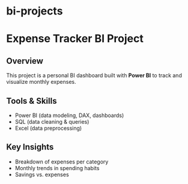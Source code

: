 # bi-projects
# Expense Tracker BI Project  

## Overview  
This project is a personal BI dashboard built with **Power BI** to track and visualize monthly expenses.  

## Tools & Skills  
- Power BI (data modeling, DAX, dashboards)  
- SQL (data cleaning & queries)  
- Excel (data preprocessing)  

## Key Insights  
- Breakdown of expenses per category  
- Monthly trends in spending habits  
- Savings vs. expenses  


